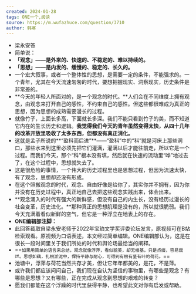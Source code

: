 ```yaml
---
created: 2024-01-28
tags: ONE一个,阅读
source: https://m.wufazhuce.com/question/3710
author: 韩寒
---
```

- 梁永安答
- 简单说：
- **「观念」——是外来的、快速的、不稳定的、难以持续的。**
- **「思想」——是内发的、缓慢的、稳定的、长久的。**
- 一个宏大叙事，或者一个整体性的思想，是需要一定的条件，不能强求的。一个青年，尤其在今天流速匆匆的时代，要想把握现实、洞察现实，历史条件是非常差的。
- **今天的年轻人所面对的，是一个观念的时代。**人们会在不同维度上拥有观念，由观念来打开自己的感性，不约束自己的感性。但这些都很难成为真正的思想，因为思想的成熟需要漫长的过程。
- 就像竹子，上面长多高，下面就长多深。我们不能只看到竹子的美，而不知道它内在的生长历史和逻辑。**我觉得我们今天的青年虽然变得太快，从四十几年的改革开放里吸收了太多东西，但都没有真正消化。**
- 这就是孟子所说的**“盈科而后进”**——“盈科”中的“科”就是河床上那些洞口，那些水来到这里必须先把它们灌满，灌满以后才能往前走，所以它是一个过程。而我们今天，那个“科”根本没有填，然后就在快速的流动里“哗”地过去了，在这个过程中，思想就失去了。
- 这是很危险的事情，一个伟大的历史过程里也是思想过程，但因为流速太快，有了观念，思想却还没有形成。
- 在这个照搬观念的时代，观念、自由好像是给你了，其实你并不拥有，因为你并没有在历史过程中，真正地自己去把这些观念实践出来，体会出来。
- **观念涌入的时代有强大的新鲜感，但没有自己的内生长，没有经历过漫长的社会变革，历史进化。**那种真正的思想肌理是没有的，所以就很脆弱。我们今天充满着看似新鲜的空气，但它是一种浮立在地表上的存在。
- **ONE编辑部注脚：**
- 此回答截取自梁永安老师于2022年宝珀文学奖评委论坛发言，原视频可在B站检索观看。原视频为口语表述，本文经过简单编辑。ONE编辑部认为，这是在很长一段时间里关于我们所处的时代和舆论场最恰当的阐释。
- ==`如果用简单的语言来总结，观念就像浮萍，看似貌美，却无根基，只是点缀，容易腐烂。思想如藕，扎根淤泥中，保持平静与耐心，可得到有根有茎有叶的荷花。`==
- 池塘中，浮萍与荷花当然共存才美，但让它年年都美的，是花，不是萍。
- 或许我们都应该问问自己，我们现在自认为坚信的事物里，有哪些是观念？有哪些是思想？又有哪些，正在完成从观念到思想的艰难的转变？
- 愿我们都能在这个浮躁的时代里获得平静，也希望此文对你有启发或帮助。